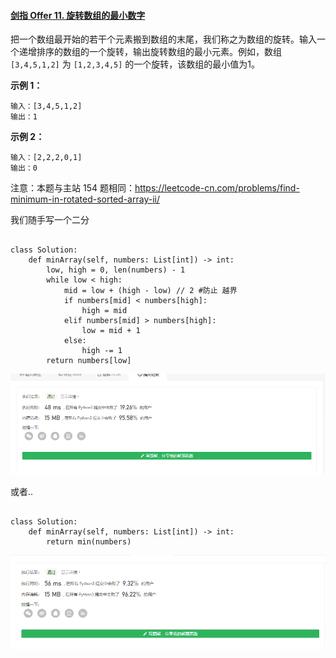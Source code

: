 #### [剑指 Offer 11. 旋转数组的最小数字](https://leetcode-cn.com/problems/xuan-zhuan-shu-zu-de-zui-xiao-shu-zi-lcof/)

把一个数组最开始的若干个元素搬到数组的末尾，我们称之为数组的旋转。输入一个递增排序的数组的一个旋转，输出旋转数组的最小元素。例如，数组 `[3,4,5,1,2]` 为 `[1,2,3,4,5]` 的一个旋转，该数组的最小值为1。 

**示例 1：**

```
输入：[3,4,5,1,2]
输出：1
```

**示例 2：**

```
输入：[2,2,2,0,1]
输出：0
```

注意：本题与主站 154 题相同：https://leetcode-cn.com/problems/find-minimum-in-rotated-sorted-array-ii/





我们随手写一个二分

```

class Solution:
    def minArray(self, numbers: List[int]) -> int:
        low, high = 0, len(numbers) - 1
        while low < high:
            mid = low + (high - low) // 2 #防止 越界
            if numbers[mid] < numbers[high]:
                high = mid
            elif numbers[mid] > numbers[high]:
                low = mid + 1
            else:
                high -= 1
        return numbers[low]

```

![1618224567661](readme.assets/1618224567661.png)

或者..

```

class Solution:
    def minArray(self, numbers: List[int]) -> int:
        return min(numbers)

```

![1618224649812](readme.assets/1618224649812.png)